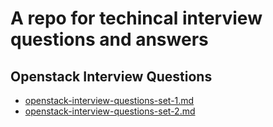 # A repo for techincal interview questions and answers

## Openstack Interview Questions
- [openstack-interview-questions-set-1.md](openstack-interview-questions-set-1.md)
- [openstack-interview-questions-set-2.md](openstack-interview-questions-set-2.md)
